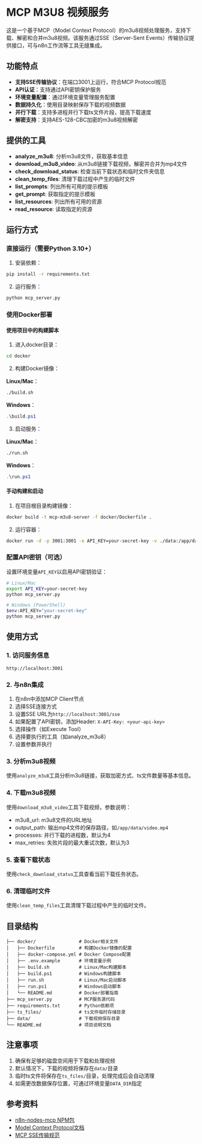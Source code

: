 # MCP M3U8 视频服务

这是一个基于MCP（Model Context Protocol）的m3u8视频处理服务，支持下载、解密和合并m3u8视频。该服务通过SSE（Server-Sent Events）传输协议提供接口，可与n8n工作流等工具无缝集成。

## 功能特点

- **支持SSE传输协议**：在端口3001上运行，符合MCP Protocol规范
- **API认证**：支持通过API密钥保护服务
- **环境变量配置**：通过环境变量管理服务配置
- **数据持久化**：使用目录映射保存下载的视频数据
- **并行下载**：支持多进程并行下载ts文件片段，提高下载速度
- **解密支持**：支持AES-128-CBC加密的m3u8视频解密

## 提供的工具

- **analyze_m3u8**: 分析m3u8文件，获取基本信息
- **download_m3u8_video**: 从m3u8链接下载视频，解密并合并为mp4文件
- **check_download_status**: 检查当前下载状态和临时文件夹信息
- **clean_temp_files**: 清理下载过程中产生的临时文件
- **list_prompts**: 列出所有可用的提示模板
- **get_prompt**: 获取指定的提示模板
- **list_resources**: 列出所有可用的资源
- **read_resource**: 读取指定的资源

## 运行方式

### 直接运行（需要Python 3.10+）

1. 安装依赖：
```bash
pip install -r requirements.txt
```

2. 运行服务：
```bash
python mcp_server.py
```

### 使用Docker部署

#### 使用项目中的构建脚本

1. 进入docker目录：
```bash
cd docker
```

2. 构建Docker镜像：

**Linux/Mac**：
```bash
./build.sh
```

**Windows**：
```powershell
.\build.ps1
```

3. 启动服务：

**Linux/Mac**：
```bash
./run.sh
```

**Windows**：
```powershell
.\run.ps1
```

#### 手动构建和启动

1. 在项目根目录构建镜像：
```bash
docker build -t mcp-m3u8-server -f docker/Dockerfile .
```

2. 运行容器：
```bash
docker run -d -p 3001:3001 -e API_KEY=your-secret-key -v ./data:/app/data --name mcp-server mcp-m3u8-server
```

### 配置API密钥（可选）

设置环境变量`API_KEY`以启用API密钥验证：

```bash
# Linux/Mac
export API_KEY=your-secret-key
python mcp_server.py

# Windows (PowerShell)
$env:API_KEY="your-secret-key"
python mcp_server.py
```

## 使用方式

### 1. 访问服务信息

```
http://localhost:3001
```

### 2. 与n8n集成

1. 在n8n中添加MCP Client节点
2. 选择SSE连接方式
3. 设置SSE URL为`http://localhost:3001/sse`
4. 如果配置了API密钥，添加Header: `X-API-Key: <your-api-key>`
5. 选择操作（如Execute Tool）
6. 选择要执行的工具（如analyze_m3u8）
7. 设置参数并执行

### 3. 分析m3u8视频

使用`analyze_m3u8`工具分析m3u8链接，获取加密方式、ts文件数量等基本信息。

### 4. 下载m3u8视频

使用`download_m3u8_video`工具下载视频，参数说明：
- m3u8_url: m3u8文件的URL地址
- output_path: 输出mp4文件的保存路径，如`/app/data/video.mp4`
- processes: 并行下载的进程数，默认为4
- max_retries: 失败片段的最大重试次数，默认为3

### 5. 查看下载状态

使用`check_download_status`工具查看当前下载任务状态。

### 6. 清理临时文件

使用`clean_temp_files`工具清理下载过程中产生的临时文件。

## 目录结构

```
├── docker/                # Docker相关文件
│   ├── Dockerfile         # 构建Docker镜像的配置
│   ├── docker-compose.yml # Docker Compose配置
│   ├── .env.example       # 环境变量示例
│   ├── build.sh           # Linux/Mac构建脚本
│   ├── build.ps1          # Windows构建脚本
│   ├── run.sh             # Linux/Mac启动脚本
│   ├── run.ps1            # Windows启动脚本
│   └── README.md          # Docker部署指南
├── mcp_server.py          # MCP服务源代码
├── requirements.txt       # Python依赖项
├── ts_files/              # ts文件临时存储目录
├── data/                  # 下载视频保存目录
└── README.md              # 项目说明文档
```

## 注意事项

1. 确保有足够的磁盘空间用于下载和处理视频
2. 默认情况下，下载的视频将保存在`data/`目录
3. 临时ts文件将保存在`ts_files/`目录，处理完成后会自动清理
4. 如需更改数据保存位置，可通过环境变量`DATA_DIR`指定

## 参考资料

- [n8n-nodes-mcp NPM包](https://www.npmjs.com/package/n8n-nodes-mcp)
- [Model Context Protocol文档](https://modelcontextprotocol.github.io/)
- [MCP SSE传输规范](https://github.com/modelcontextprotocol/protocol) 